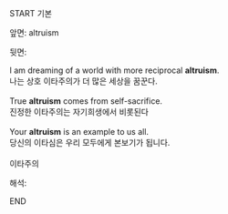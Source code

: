 START
기본

앞면:
altruism


뒷면:
<div>I am dreaming of a world with more reciprocal <strong>altruism</strong>. </div><div><div>나는 상호 이타주의가 더 많은 세상을 꿈꾼다.</div></div><div><br></div><div><div>True <strong>altruism</strong> comes from self-sacrifice. </div><div><div>진정한 이타주의는 자기희생에서 비롯된다</div></div></div><div><br></div><div><div>Your <strong>altruism</strong> is an example to us all. </div><div><div>당신의 이타심은 우리 모두에게 본보기가 됩니다.</div></div></div><div><br></div><div>이타주의</div>


해석:

END